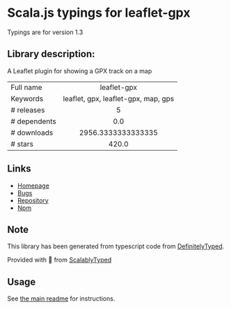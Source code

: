 
# Scala.js typings for leaflet-gpx

Typings are for version 1.3

## Library description:
A Leaflet plugin for showing a GPX track on a map

|                    |                 |
| ------------------ | :-------------: |
| Full name          | leaflet-gpx |
| Keywords           | leaflet, gpx, leaflet-gpx, map, gps |
| # releases         | 5 |
| # dependents       | 0.0 |
| # downloads        | 2956.3333333333335 |
| # stars            | 420.0 |

## Links
- [Homepage](https://github.com/mpetazzoni/leaflet-gpx#readme)
- [Bugs](https://github.com/mpetazzoni/leaflet-gpx/issues)
- [Repository](https://github.com/mpetazzoni/leaflet-gpx)
- [Npm](https://www.npmjs.com/package/leaflet-gpx)
    


## Note
This library has been generated from typescript code from [DefinitelyTyped](https://definitelytyped.org).

Provided with :purple_heart: from [ScalablyTyped](https://github.com/oyvindberg/ScalablyTyped)

## Usage
See [the main readme](../../readme.md) for instructions.


